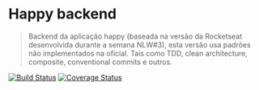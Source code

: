 # Happy backend
> Backend da aplicação happy (baseada na versão da Rocketseat desenvolvida durante a semana NLW#3), esta versão usa padrões não implementados na oficial. Tais como TDD, clean architecture, composite, conventional commits e outros.


[![Build Status](https://travis-ci.org/trin-daniel/happy-backend.svg?branch=master)](https://travis-ci.org/trin-daniel/happy-backend)
[![Coverage Status](https://coveralls.io/repos/github/trin-daniel/happy-backend/badge.svg?branch=master)](https://coveralls.io/github/trin-daniel/happy-backend?branch=master)